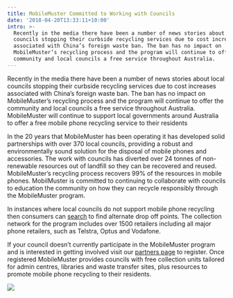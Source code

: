 ```yaml
---
title: MobileMuster Committed to Working with Councils
date: '2018-04-20T13:33:11+10:00'
intro: >-
  Recently in the media there have been a number of news stories about local
  councils stopping their curbside recycling services due to cost increases
  associated with China’s foreign waste ban. The ban has no impact on
  MobileMuster’s recycling process and the program will continue to offer the
  community and local councils a free service throughout Australia.
---
```

Recently in the media there have been a number of news stories about local councils stopping their curbside recycling services due to cost increases associated with China’s foreign waste ban. The ban has no impact on MobileMuster’s recycling process and the program will continue to offer the community and local councils a free service throughout Australia. MobileMuster will continue to support local governments around Australia to offer a free mobile phone recycling service to their residents

In the 20 years that MobileMuster has been operating it has developed solid partnerships with over 370 local councils, providing a robust and environmentally sound solution for the disposal of mobile phones and accessories.  The work with councils has diverted over 24 tonnes of non-renewable resources out of landfill so they can be recovered and reused. MobileMuster’s recycling process recovers 99% of the resources in mobile phones. MobilMuster is committed to continuing to collaborate with councils to education the community on how they can recycle responsibly through the MobileMuster program.

In instances where local councils do not support mobile phone recycling then consumers can [search](https://www.mobilemuster.com.au/locator-map/) to find alternate drop off points. The collection network for the program includes over 1500 retailers including all major phone retailers, such as Telstra, Optus and Vodafone.  

If your council doesn’t currently participate in the MobileMuster program and is interested in getting involved visit our [partners page](https://www.mobilemuster.com.au/partners/#join) to register. Once registered MobileMuster provides councils with free collection units tailored for admin centres, libraries and waste transfer sites, plus resources to promote mobile phone recycling to their residents.

![](/uploads/coaoy247cfkn1gfkeogv.jpg)
